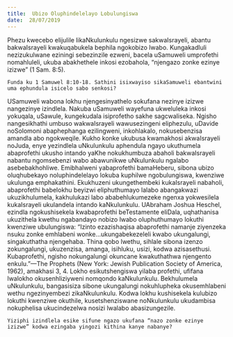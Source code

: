 ```yaml
---
title:  Ubizo Oluphindelelayo Lobulungiswa
date:  28/07/2019
---
```


Phezu kwecebo elijulile likaNkulunkulu ngesizwe sakwaIsrayeli, abantu bakwaIsrayeli kwakuqabukela bephila ngokobizo lwabo.  Kungakadluli nezizukulwane eziningi sebezinzile ezweni, bacela uSamuweli umprofethi nomahluleli, ukuba abakhethele inkosi ezobahola, “njengazo zonke ezinye izizwe” (1 Sam. 8:5).

`Funda ku 1 Samuwel 8:10-18. Sathini isixwayiso sikaSamuweli ebantwini uma ephundula isicelo sabo senkosi?`

USamuweli wabona lokhu njengesinyathelo sokufana nezinye izizwe nangezinye izindlela. Nakuba uSamuweli wayefuna ukweluleka inkosi yokuqala, uSawule, kungekudala isiprofetho sakhe sagcwaliseka.  Ngisho nangesikhathi umbuso wakwaIsrayeli wawusezingeni eliphezulu, uDavide noSolomoni abaphephanga ezilingweni, inkohlakalo, nokusebenzisa amandla abo ngokweqile. Kukho konke ukubusa kwamakhosi akwaIsrayeli noJuda, enye yezindlela uNkulunkulu aphendula ngayo ukuthumela abaprofethi ukusho intando yaKhe nokukhumbuza abaholi bakwaIsrayeli nabantu ngomsebenzi wabo abawunikwe uNkulunkulu ngalabo asebebakhohliwe. Emibhalweni yabaprofethi bamaHeberu, sibona ubizo oluqhubekayo noluphindelelayo lokuba kuphilwe ngobulungiswa, kwenziwe ukulunga emphakathini.  Ekukhuzeni ukungethembeki kukaIsrayeli nabaholi, abaprofethi babelokhu beyizwi eliphuthumayo lalabo abangakwazi ukuzikhulumela, kakhulukazi labo ababehlukumezeke ngenxa yokwesilela kukaIsrayeli ukulandela intando kaNkulunkulu. UAbraham Joshua Heschel, ezindla ngokushisekela kwabaprofethi beTestamente eliDala, uqhathanisa ukuzithela kwethu ngabandayo nobizo lwabo oluphuthumayo lokuthi kwenziwe ubulungiswa: “Izinto ezazishaqisa abaprofethi namanje ziyenzeka nsuku zonke emhlabeni wonke…ukungabekezeleli kwabo ukungalungi, singakuthatha njengehaba. Thina qobo lwethu, sihlale sibona izenzo zokungalungi, ukuzenzisa, amanga, isihluku, usizi, kodwa azisasethusi.  Kubaprofethi, ngisho nokungalungi okuncane kwakuthathwa njengento enkulu.”—The Prophets (New York: Jewish Publication Society of America, 1962), amakhasi 3, 4. Lokho esikutshengiswa yilaba profethi, ufifana lwalokho okusenhliziyweni nomqondo kaNkulunkulu. Bekhulumela uNkulunkulu, bangasisiza sibone ukungalungi nokuhlupheka okusemhlabeni wethu ngezinyembezi zikaNkulunkulu.  Kodwa lokhu kushisekela kulubizo lokuthi kwenziwe okuthile, kusetshenziswane noNkulunkulu ukudambisa nokuphelisa ukucindezelwa nosizi lwalabo abasizungezile.

`Yiziphi izindlela esike sifune ngazo ukufana “nazo zonke ezinye izizwe” kodwa ezingaba yingozi kithina kanye nabanye?`